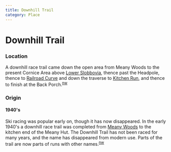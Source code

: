 ```yaml
---
title: Downhill Trail
category: Place
---
```

# Downhill Trail
### Location

A downhill race trail came down the open area from Meany Woods to the present Cornice Area above [Lower Slobbovia](/Run/Lower-Slobbovia), thence past the Headpole, thence to [Railroad Curve](/Area/Railroad-Curve) and down the traverse to [Kitchen Run](/Run/Kitchen-Run), and thence to finish at the Back Porch.<sup>[nw][]</sup>

### Origin

#### 1940's

Ski racing was popular early on, though it has now disappeared. In the early 1940's a downhill race trail was completed from [Meany Woods](/Meany-Woods) to the kitchen end of the Meany Hut. The Downhill Trail has not been raced for many years, and the name has disappeared from modern use. Parts of the trail are now parts of runs with other names.<sup>[nw][]</sup>


[nw]: /Names-Walt "Meany Names by Walter Little, 1984"
